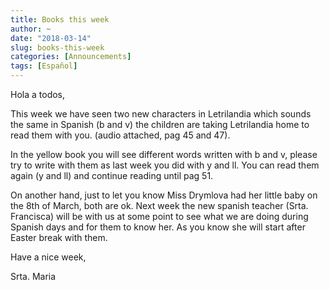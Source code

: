 ```yaml
---
title: Books this week
author: ~
date: "2018-03-14"
slug: books-this-week
categories: [Announcements]
tags: [Español]
---
```


Hola a todos,

This week we have seen two new characters in Letrilandia which sounds the same in Spanish (b and v) the children are taking Letrilandia home to read them with you. (audio attached, pag 45 and 47).

In the yellow book you will see different words written with b and v, please try to write with them as last week you did with y and ll. You can read them again (y and ll) and continue reading until pag 51.

On another hand, just to let you know Miss Drymlova had her little baby on the 8th of March, both are ok. Next week the new spanish teacher (Srta. Francisca) will be with us at some point to see what we are doing during Spanish days and for them to know her. As you know she will start after Easter break with them.

Have a nice week,

Srta. Maria

